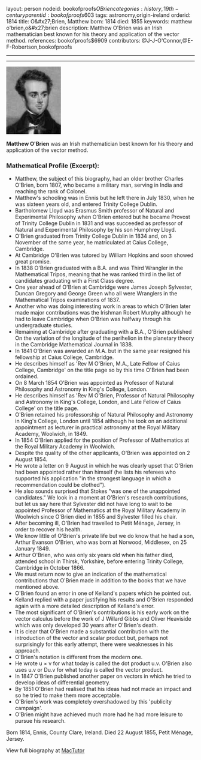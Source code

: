 layout: person
nodeid: bookofproofs$OBrien
categories: history,19th-century
parentid: bookofproofs$603
tags: astronomy,origin-ireland
orderid: 1814
title: O&amp;#x27;Brien, Matthew
born: 1814
died: 1855
keywords: matthew o'brien,o&amp;#x27;brien
description: Matthew O'Brien was an Irish mathematician best known for his theory and application of the vector method.
references: bookofproofs$6909
contributors: @J-J-O'Connor,@E-F-Robertson,bookofproofs

---



---

![OBrien.jpg](https://github.com/bookofproofs/bookofproofs.github.io/blob/main/_sources/_assets/images/portraits/OBrien.jpg?raw=true)

**Matthew O'Brien**  was an Irish mathematician best known for his theory and application of the vector method.

### Mathematical Profile (Excerpt):
* Matthew, the subject of this biography, had an older brother Charles O'Brien, born 1807, who became a military man, serving in India and reaching the rank of Colonel.
* Matthew's schooling was in Ennis but he left there in July 1830, when he was sixteen years old, and entered Trinity College Dublin.
* Bartholomew Lloyd was Erasmus Smith professor of Natural and Experimental Philosophy when O'Brien entered but he became Provost of Trinity College Dublin in 1831 and was succeeded as professor of Natural and Experimental Philosophy by his son Humphrey Lloyd.
* O'Brien graduated from Trinity College Dublin in 1834 and, on 3 November of the same year, he matriculated at Caius College, Cambridge.
* At Cambridge O'Brien was tutored by William Hopkins and soon showed great promise.
* In 1838 O'Brien graduated with a B.A. and was Third Wrangler in the Mathematical Tripos, meaning that he was ranked third in the list of candidates graduating with a First Class degree.
* One year ahead of O'Brien at Cambridge were James Joseph Sylvester, Duncan Gregory and George Green who all were Wranglers in the Mathematical Tripos examinations of 1837.
* Another who was doing interesting work in areas to which O'Brien later made major contributions was the Irishman Robert Murphy although he had to leave Cambridge when O'Brien was halfway through his undergraduate studies.
* Remaining at Cambridge after graduating with a B.A., O'Brien published On the variation of the longitude of the perihelion in the planetary theory in the Cambridge Mathematical Journal in 1838.
* In 1841 O'Brien was awarded an M.A. but in the same year resigned his fellowship at Caius College, Cambridge.
* He describes himself as 'Rev M O'Brien, M.A., Late Fellow of Caius College, Cambridge' on the title page so by this time O'Brien had been ordained.
* On 8 March 1854 O'Brien was appointed as Professor of Natural Philosophy and Astronomy in King's College, London.
* He describes himself as 'Rev M O'Brien, Professor of Natural Philosophy and Astronomy in King's College, London, and Late Fellow of Caius College' on the title page.
* O'Brien retained his professorship of Natural Philosophy and Astronomy in King's College, London until 1854 although he took on an additional appointment as lecturer in practical astronomy at the Royal Military Academy, Woolwich, in 1849.
* In 1854 O'Brien applied for the position of Professor of Mathematics at the Royal Military Academy in Woolwich.
* Despite the quality of the other applicants, O'Brien was appointed on 2 August 1854.
* He wrote a letter on 9 August in which he was clearly upset that O'Brien had been appointed rather than himself (he lists his referees who supported his application "in the strongest language in which a recommendation could be clothed").
* He also sounds surprised that Stokes "was one of the unappointed candidates." We look in a moment at O'Brien's research contributions, but let us say here that Sylvester did not have long to wait to be appointed Professor of Mathematics at the Royal Military Academy in Woolwich since O'Brien died in 1855 and Sylvester filled his chair.
* After becoming ill, O'Brien had travelled to Petit Ménage, Jersey, in order to recover his health.
* We know little of O'Brien's private life but we do know that he had a son, Arthur Evanson O'Brien, who was born at Norwood, Middlesex, on 25 January 1849.
* Arthur O'Brien, who was only six years old when his father died, attended school in Thirsk, Yorkshire, before entering Trinity College, Cambridge in October 1866.
* We must return now to give an indication of the mathematical contributions that O'Brien made in addition to the books that we have mentioned above.
* O'Brien found an error in one of Kelland's papers which he pointed out.
* Kelland replied with a paper justifying his results and O'Brien responded again with a more detailed description of Kelland's error.
* The most significant of O'Brien's contributions is his early work on the vector calculus before the work of J Willard Gibbs and Oliver Heaviside which was only developed 30 years after O'Brien's death.
* It is clear that O'Brien made a substantial contribution with the introduction of the vector and scalar product but, perhaps not surprisingly for this early attempt, there were weaknesses in his approach.
* O'Brien's notation is different from the modern one.
* He wrote u × v for what today is called the dot product u.v. O'Brien also uses u.v or Du.v for what today is called the vector product.
* In 1847 O'Brien published another paper on vectors in which he tried to develop ideas of differential geometry.
* By 1851 O'Brien had realised that his ideas had not made an impact and so he tried to make them more acceptable.
* O'Brien's work was completely overshadowed by this 'publicity campaign'.
* O'Brien might have achieved much more had he had more leisure to pursue his research.

Born 1814, Ennis, County Clare, Ireland. Died 22 August 1855, Petit Ménage, Jersey.

View full biography at [MacTutor](https://mathshistory.st-andrews.ac.uk/Biographies/OBrien/)
